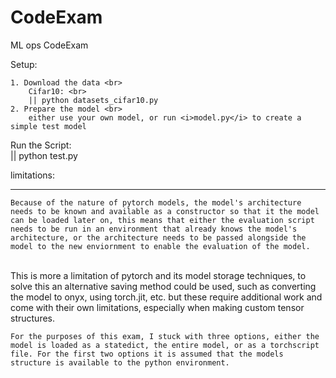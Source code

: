 # CodeExam
ML ops CodeExam 


Setup: <br>

    1. Download the data <br>
        Cifar10: <br>
        || python datasets_cifar10.py
    2. Prepare the model <br>
        either use your own model, or run <i>model.py</i> to create a simple test model
        
Run the Script: <br>
    || python test.py





limitations: <hr>

    Because of the nature of pytorch models, the model's architecture needs to be known and available as a constructor so that it the model can be loaded later on, this means that either the evaluation script needs to be run in an environment that already knows the model's architecture, or the architecture needs to be passed alongside the model to the new enviornment to enable the evaluation of the model.
<br>
        This is more a limitation of pytorch and its model storage techniques, to solve this an alternative saving method could be used, such as converting the model to onyx, using torch.jit, etc. but these require additional work and come with their own limitations, especially when making custom tensor structures.
<br>

    For the purposes of this exam, I stuck with three options, either the model is loaded as a statedict, the entire model, or as a torchscript file. For the first two options it is assumed that the models structure is available to the python environment. 